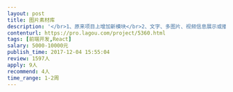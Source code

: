 ```yaml
---                
layout: post       
title: 图片素材库           
description: '</br>1、原来项目上增加新模块</br>2、文字、多图片、视频信息展示或播放</br>3、信息筛选处理</br>4、要求熟悉react</br>'     
contenturl: https://pro.lagou.com/project/5360.html      
tags: [前端开发,React]            
salary: 5000-10000元          
publish_time: 2017-12-04 15:55:04         
review: 1597人                   
apply: 9人                   
recommend: 4人                   
time_range: 1-2周              
---                 
```

